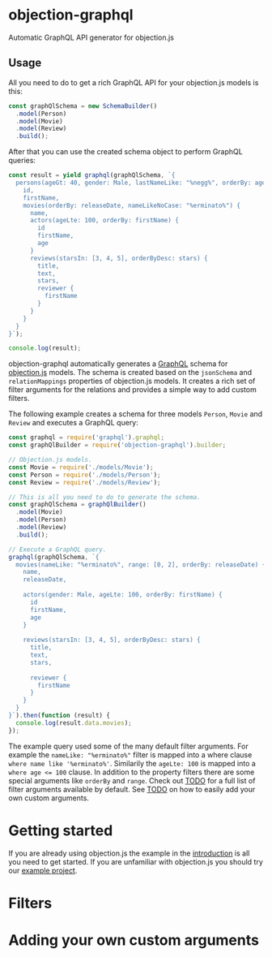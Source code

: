 # objection-graphql

Automatic GraphQL API generator for objection.js

## Usage

All you need to do to get a rich GraphQL API for your objection.js models is this:

```js
const graphQlSchema = new SchemaBuilder()
  .model(Person)
  .model(Movie)
  .model(Review)
  .build();
```

After that you can use the created schema object to perform GraphQL queries:

```js
const result = yield graphql(graphQlSchema, `{
  persons(ageGt: 40, gender: Male, lastNameLike: "%negg%", orderBy: age) {
    id,
    firstName,
    movies(orderBy: releaseDate, nameLikeNoCase: "%erminato%") {
      name,
      actors(ageLte: 100, orderBy: firstName) {
        id
        firstName,
        age
      }
      reviews(starsIn: [3, 4, 5], orderByDesc: stars) {
        title,
        text,
        stars,
        reviewer {
          firstName
        }
      }
    }
  }
}`);

console.log(result);
```

objection-graphql automatically generates a [GraphQL](https://github.com/facebook/graphql) schema for [objection.js](https://github.com/Vincit/objection.js)
models. The schema is created based on the `jsonSchema` and `relationMappings` properties of objection.js
models. It creates a rich set of filter arguments for the relations and provides a simple way to add custom filters.

The following example creates a schema for three models `Person`, `Movie` and `Review` and executes a GraphQL query:

```js
const graphql = require('graphql').graphql;
const graphQlBuilder = require('objection-graphql').builder;

// Objection.js models.
const Movie = require('./models/Movie');
const Person = require('./models/Person');
const Review = require('./models/Review');

// This is all you need to do to generate the schema.
const graphQlSchema = graphQlBuilder()
  .model(Movie)
  .model(Person)
  .model(Review)
  .build();

// Execute a GraphQL query.
graphql(graphQlSchema, `{
  movies(nameLike: "%erminato%", range: [0, 2], orderBy: releaseDate) {
    name,
    releaseDate,
    
    actors(gender: Male, ageLte: 100, orderBy: firstName) {
      id
      firstName,
      age
    }
    
    reviews(starsIn: [3, 4, 5], orderByDesc: stars) {
      title,
      text,
      stars,
      
      reviewer {
        firstName
      }
    }
  }
}`).then(function (result) {
  console.log(result.data.movies);
});
```

The example query used some of the many default filter arguments. For example the `nameLike: "%erminato%"`
filter is mapped into a where clause `where name like '%erminato%'`. Similarily the `ageLte: 100` is mapped into
a `where age <= 100` clause. In addition to the property filters there are some special arguments like `orderBy` and 
`range`. Check out [TODO]() for a full list of filter arguments available by default. See [TODO]() on how to easily 
add your own custom arguments.

# Getting started

If you are already using objection.js the example in the [introduction](#introduction) is all you need to get started. 
If you are unfamiliar with objection.js you should try our [example project](https://github.com/Vincit/objection.js/tree/master/examples/express-es6).

# Filters



# Adding your own custom arguments

